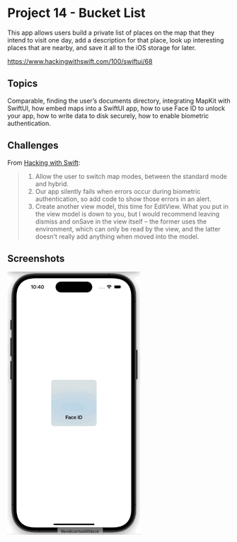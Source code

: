 # Project 14 - Bucket List

This app allows users build a private list of places on the map that they intend to visit one day, add a description for that place, look up interesting places that are nearby, and save it all to the iOS storage for later.

https://www.hackingwithswift.com/100/swiftui/68

## Topics

Comparable, finding the user’s documents directory, integrating MapKit with SwiftUI, how embed maps into a SwiftUI app, how to use Face ID to unlock your app, how to write data to disk securely, how to enable biometric authentication.

## Challenges
From [Hacking with Swift](https://www.hackingwithswift.com/books/ios-swiftui/bucket-list-wrap-up):
>1. Allow the user to switch map modes, between the standard mode and hybrid.
>2. Our app silently fails when errors occur during biometric authentication, so add code to show those errors in an alert.
>3. Create another view model, this time for EditView. What you put in the view model is down to you, but I would recommend leaving dismiss and onSave in the view itself – the former uses the environment, which can only be read by the view, and the latter doesn’t really add anything when moved into the model.

## Screenshots
<img src="/BucketList/Screenshots/BucketList.gif" width="300"/>
